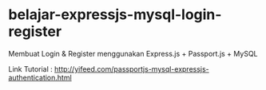# belajar-expressjs-mysql-login-register
Membuat Login &amp; Register menggunakan Express.js + Passport.js + MySQL

Link Tutorial : http://yifeed.com/passportjs-mysql-expressjs-authentication.html